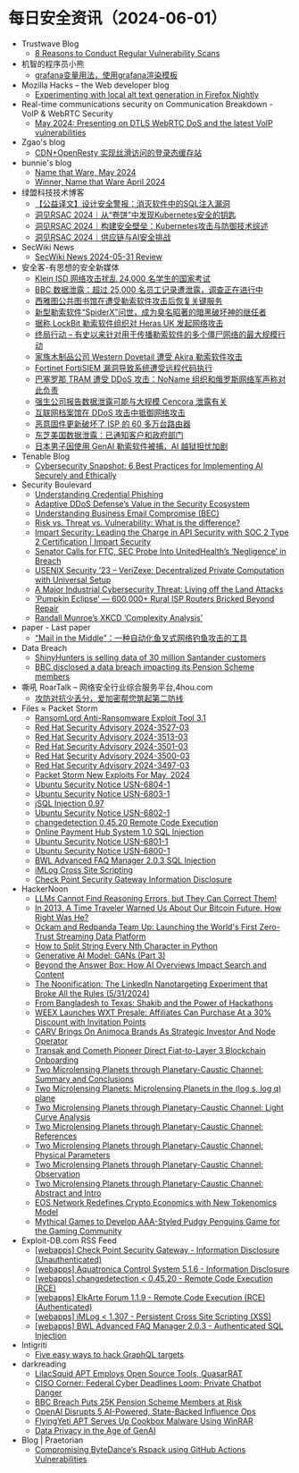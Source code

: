 # 每日安全资讯（2024-06-01）

- Trustwave Blog
  - [8 Reasons to Conduct Regular Vulnerability Scans](https://www.trustwave.com/en-us/resources/blogs/trustwave-blog/8-reasons-to-conduct-regular-vulnerability-scans/)
- 机智的程序员小熊
  - [grafana变量用法，使用grafana渲染模板](https://coding3min.com/2480.html)
- Mozilla Hacks – the Web developer blog
  - [Experimenting with local alt text generation in Firefox Nightly](https://hacks.mozilla.org/2024/05/experimenting-with-local-alt-text-generation-in-firefox-nightly/)
- Real-time communications security on Communication Breakdown - VoIP & WebRTC Security
  - [May 2024: Presenting on DTLS WebRTC DoS and the latest VoIP vulnerabilities](https://www.rtcsec.com/newsletter/2024-05-rtcsec-news/)
- Zgao's blog
  - [CDN+OpenResty 实现丝滑访问的登录态缓存站](https://zgao.top/cdnopenresty-%e5%ae%9e%e7%8e%b0%e4%b8%9d%e6%bb%91%e8%ae%bf%e9%97%ae%e7%9a%84%e7%99%bb%e5%bd%95%e6%80%81%e7%bc%93%e5%ad%98%e7%ab%99/)
- bunnie's blog
  - [Name that Ware, May 2024](https://www.bunniestudios.com/blog/2024/name-that-ware-may-2024/)
  - [Winner, Name that Ware April 2024](https://www.bunniestudios.com/blog/2024/winner-name-that-ware-april-2024/)
- 绿盟科技技术博客
  - [【公益译文】设计安全警报：消灭软件中的SQL注入漏洞](https://blog.nsfocus.net/cisa-gov/)
  - [洞见RSAC 2024｜从“卷饼”中发现Kubernetes安全的钥匙](https://blog.nsfocus.net/rsac-2024kubernetes-2/)
  - [洞见RSAC 2024｜构建安全壁垒：Kubernetes攻击与防御技术综述](https://blog.nsfocus.net/rsac-2024kubernetes/)
  - [洞见RSAC 2024｜供应链与AI安全挑战](https://blog.nsfocus.net/rsac-2024ai/)
- SecWiki News
  - [SecWiki News 2024-05-31 Review](http://www.sec-wiki.com/?2024-05-31)
- 安全客-有思想的安全新媒体
  - [Klein ISD 网络攻击扰乱 24,000 名学生的国家考试](https://www.anquanke.com/post/id/296990)
  - [BBC 数据泄露：超过 25,000 名员工记录遭泄露，调查正在进行中](https://www.anquanke.com/post/id/296987)
  - [西雅图公共图书馆在遭受勒索软件攻击后恢复关键服务](https://www.anquanke.com/post/id/296984)
  - [新型勒索软件“SpiderX”问世，成为臭名昭著的暗黑破坏神的继任者](https://www.anquanke.com/post/id/296982)
  - [据称 LockBit 勒索软件组织对 Heras UK 发起网络攻击](https://www.anquanke.com/post/id/296979)
  - [终局行动 – 有史以来针对用于传播勒索软件的多个僵尸网络的最大规模行动](https://www.anquanke.com/post/id/296976)
  - [家族木制品公司 Western Dovetail 遭受 Akira 勒索软件攻击](https://www.anquanke.com/post/id/296973)
  - [Fortinet FortiSIEM 漏洞导致系统遭受远程代码执行](https://www.anquanke.com/post/id/296970)
  - [巴塞罗那 TRAM 遭受 DDoS 攻击：NoName 组织和俄罗斯网络军声称对此负责](https://www.anquanke.com/post/id/296967)
  - [强生公司报告数据泄露可能与大规模 Cencora 泄露有关](https://www.anquanke.com/post/id/296964)
  - [互联网档案馆在 DDoS 攻击中抵御网络攻击](https://www.anquanke.com/post/id/296961)
  - [恶意固件更新破坏了 ISP 的 60 多万台路由器](https://www.anquanke.com/post/id/296959)
  - [东芝美国数据泄露：已通知客户和政府部门](https://www.anquanke.com/post/id/296956)
  - [日本男子因使用 GenAI 勒索软件被捕，AI 越狱担忧加剧](https://www.anquanke.com/post/id/296953)
- Tenable Blog
  - [Cybersecurity Snapshot: 6 Best Practices for Implementing AI Securely and Ethically](https://www.tenable.com/blog/cybersecurity-snapshot-6-best-practices-for-implementing-ai-securely-and-ethically)
- Security Boulevard
  - [Understanding Credential Phishing](https://securityboulevard.com/2024/05/understanding-credential-phishing/)
  - [Adaptive DDoS Defense’s Value in the Security Ecosystem](https://securityboulevard.com/2024/05/adaptive-ddos-defenses-value-in-the-security-ecosystem/)
  - [Understanding Business Email Compromise (BEC)](https://securityboulevard.com/2024/05/understanding-business-email-compromise-bec/)
  - [Risk vs. Threat vs. Vulnerability: What is the difference?](https://securityboulevard.com/2024/05/risk-vs-threat-vs-vulnerability-what-is-the-difference/)
  - [Impart Security: Leading the Charge in API Security with SOC 2 Type 2 Certification | Impart Security](https://securityboulevard.com/2024/05/impart-security-leading-the-charge-in-api-security-with-soc-2-type-2-certification-impart-security/)
  - [Senator Calls for FTC, SEC Probe Into UnitedHealth’s ‘Negligence’ in Breach](https://securityboulevard.com/2024/05/senator-calls-for-ftc-sec-probe-into-unitedhealths-negligence-in-breach/)
  - [USENIX Security ’23 – VeriZexe: Decentralized Private Computation with Universal Setup](https://securityboulevard.com/2024/05/usenix-security-23-verizexe-decentralized-private-computation-with-universal-setup/)
  - [A Major Industrial Cybersecurity Threat: Living off the Land Attacks](https://securityboulevard.com/2024/05/a-major-industrial-cybersecurity-threat-living-off-the-land-attacks/)
  - [‘Pumpkin Eclipse’ — 600,000+ Rural ISP Routers Bricked Beyond Repair](https://securityboulevard.com/2024/05/pumpkin-eclipse-windstream-richixbw/)
  - [Randall Munroe’s XKCD ‘Complexity Analysis’](https://securityboulevard.com/2024/05/randall-munroes-xkcd-complexity-analysis/)
- paper - Last paper
  - [“Mail in the Middle”：一种自动化鱼叉式网络钓鱼攻击的工具](https://paper.seebug.org/3171/)
- Data Breach
  - [ShinyHunters is selling data of 30 million Santander customers](https://securityaffairs.com/163956/data-breach/shinyhunters-claims-santander-breach.html)
  - [BBC disclosed a data breach impacting its Pension Scheme members](https://securityaffairs.com/163908/data-breach/bbc-disclosed-data-breach.html)
- 嘶吼 RoarTalk – 网络安全行业综合服务平台,4hou.com
  - [攻防对抗少丢分，爱加密帮您筑起第二防线](https://www.4hou.com/posts/2qn1)
- Files ≈ Packet Storm
  - [RansomLord Anti-Ransomware Exploit Tool 3.1](https://packetstormsecurity.com/files/178889/RansomLord-3.1.zip)
  - [Red Hat Security Advisory 2024-3527-03](https://packetstormsecurity.com/files/178888/RHSA-2024-3527-03.txt)
  - [Red Hat Security Advisory 2024-3513-03](https://packetstormsecurity.com/files/178887/RHSA-2024-3513-03.txt)
  - [Red Hat Security Advisory 2024-3501-03](https://packetstormsecurity.com/files/178886/RHSA-2024-3501-03.txt)
  - [Red Hat Security Advisory 2024-3500-03](https://packetstormsecurity.com/files/178885/RHSA-2024-3500-03.txt)
  - [Red Hat Security Advisory 2024-3497-03](https://packetstormsecurity.com/files/178884/RHSA-2024-3497-03.txt)
  - [Packet Storm New Exploits For May, 2024](https://packetstormsecurity.com/files/178883/202405-exploits.tgz)
  - [Ubuntu Security Notice USN-6804-1](https://packetstormsecurity.com/files/178882/USN-6804-1.txt)
  - [Ubuntu Security Notice USN-6803-1](https://packetstormsecurity.com/files/178881/USN-6803-1.txt)
  - [jSQL Injection 0.97](https://packetstormsecurity.com/files/178880/jsql-injection-0.97.tar.gz)
  - [Ubuntu Security Notice USN-6802-1](https://packetstormsecurity.com/files/178879/USN-6802-1.txt)
  - [changedetection 0.45.20 Remote Code Execution](https://packetstormsecurity.com/files/178878/changedetection-exec.txt)
  - [Online Payment Hub System 1.0 SQL Injection](https://packetstormsecurity.com/files/178877/ophs10-sql.txt)
  - [Ubuntu Security Notice USN-6801-1](https://packetstormsecurity.com/files/178876/USN-6801-1.txt)
  - [Ubuntu Security Notice USN-6800-1](https://packetstormsecurity.com/files/178875/USN-6800-1.txt)
  - [BWL Advanced FAQ Manager 2.0.3 SQL Injection](https://packetstormsecurity.com/files/178874/bwlafm203-sql.txt)
  - [iMLog Cross Site Scripting](https://packetstormsecurity.com/files/178873/imlog-xss.txt)
  - [Check Point Security Gateway Information Disclosure](https://packetstormsecurity.com/files/178872/cpsg-disclose.txt)
- HackerNoon
  - [LLMs Cannot Find Reasoning Errors, but They Can Correct Them!](https://hackernoon.com/llms-cannot-find-reasoning-errors-but-they-can-correct-them?source=rss)
  - [In 2013, A Time Traveler Warned Us About Our Bitcoin Future. How Right Was He?](https://hackernoon.com/in-2013-a-time-traveler-warned-us-about-our-bitcoin-future-how-right-was-he?source=rss)
  - [Ockam and Redpanda Team Up: Launching the World's First Zero-Trust Streaming Data Platform](https://hackernoon.com/ockam-and-redpanda-team-up-launching-the-worlds-first-zero-trust-streaming-data-platform?source=rss)
  - [How to Split String Every Nth Character in Python](https://hackernoon.com/how-to-split-string-every-nth-character-in-python?source=rss)
  - [Generative AI Model: GANs (Part 3)](https://hackernoon.com/generative-ai-model-gans-part-3?source=rss)
  - [Beyond the Answer Box: How AI Overviews Impact Search and Content](https://hackernoon.com/beyond-the-answer-box-how-ai-overviews-impact-search-and-content?source=rss)
  - [The Noonification: The LinkedIn Nanotargeting Experiment that Broke All the Rules  (5/31/2024)](https://hackernoon.com/5-31-2024-noonification?source=rss)
  - [From Bangladesh to Texas: Shakib and the Power of Hackathons](https://hackernoon.com/from-bangladesh-to-texas-shakib-and-the-power-of-hackathons?source=rss)
  - [WEEX Launches WXT Presale: Affiliates Can Purchase At a 30% Discount with Invitation Points](https://hackernoon.com/weex-launches-wxt-presale-affiliates-can-purchase-at-a-30percent-discount-with-invitation-points?source=rss)
  - [CARV Brings On Animoca Brands As Strategic Investor And Node Operator](https://hackernoon.com/carv-brings-on-animoca-brands-as-strategic-investor-and-node-operator?source=rss)
  - [Transak and Cometh Pioneer Direct Fiat-to-Layer 3 Blockchain Onboarding](https://hackernoon.com/transak-and-cometh-pioneer-direct-fiat-to-layer-3-blockchain-onboarding?source=rss)
  - [Two Microlensing Planets through Planetary-Caustic Channel: Summary and Conclusions](https://hackernoon.com/two-microlensing-planets-through-planetary-caustic-channel-summary-and-conclusions?source=rss)
  - [Two Microlensing Planets: Microlensing Planets in the (log s, log q) plane](https://hackernoon.com/two-microlensing-planets-microlensing-planets-in-the-log-s-log-q-plane?source=rss)
  - [Two Microlensing Planets through Planetary-Caustic Channel: Light Curve Analysis](https://hackernoon.com/two-microlensing-planets-through-planetary-caustic-channel-light-curve-analysis?source=rss)
  - [Two Microlensing Planets through Planetary-Caustic Channel: References](https://hackernoon.com/two-microlensing-planets-through-planetary-caustic-channel-references?source=rss)
  - [Two Microlensing Planets through Planetary-Caustic Channel: Physical Parameters](https://hackernoon.com/two-microlensing-planets-through-planetary-caustic-channel-physical-parameters?source=rss)
  - [Two Microlensing Planets through Planetary-Caustic Channel: Observation](https://hackernoon.com/two-microlensing-planets-through-planetary-caustic-channel-observation?source=rss)
  - [Two Microlensing Planets through Planetary-Caustic Channel: Abstract and Intro](https://hackernoon.com/two-microlensing-planets-through-planetary-caustic-channel-abstract-and-intro?source=rss)
  - [EOS Network Redefines Crypto Economics with New Tokenomics Model](https://hackernoon.com/eos-network-redefines-crypto-economics-with-new-tokenomics-model?source=rss)
  - [Mythical Games to Develop AAA-Styled Pudgy Penguins Game for the Gaming Community](https://hackernoon.com/mythical-games-to-develop-aaa-styled-pudgy-penguins-game-for-the-gaming-community?source=rss)
- Exploit-DB.com RSS Feed
  - [[webapps] Check Point Security Gateway - Information Disclosure (Unauthenticated)](https://www.exploit-db.com/exploits/52029)
  - [[webapps] Aquatronica Control System 5.1.6 - Information Disclosure](https://www.exploit-db.com/exploits/52028)
  - [[webapps] changedetection < 0.45.20 - Remote Code Execution (RCE)](https://www.exploit-db.com/exploits/52027)
  - [[webapps] ElkArte Forum 1.1.9 - Remote Code Execution (RCE) (Authenticated)](https://www.exploit-db.com/exploits/52026)
  - [[webapps] iMLog < 1.307 - Persistent Cross Site Scripting (XSS)](https://www.exploit-db.com/exploits/52025)
  - [[webapps] BWL Advanced FAQ Manager 2.0.3 - Authenticated SQL Injection](https://www.exploit-db.com/exploits/52024)
- Intigriti
  - [Five easy ways to hack GraphQL targets](https://blog.intigriti.com/2024/05/31/five-easy-ways-to-hack-graphql-targets/)
- darkreading
  - [LilacSquid APT Employs Open Source Tools, QuasarRAT](https://www.darkreading.com/cyberattacks-data-breaches/lilacsquid-apt-employs-open-source-tools-quasarrat)
  - [CISO Corner: Federal Cyber Deadlines Loom; Private Chatbot Danger](https://www.darkreading.com/cybersecurity-operations/ciso-corner-federal-cyber-deadlines-loom-private-chatbot-danger)
  - [BBC Breach Puts 25K Pension Scheme Members at Risk](https://www.darkreading.com/cyberattacks-data-breaches/bbc-breach-puts-25k-pension-scheme-members-at-risk)
  - [OpenAI Disrupts 5 AI-Powered, State-Backed Influence Ops](https://www.darkreading.com/threat-intelligence/openai-disrupts-5-ai-powered-state-backed-influence-ops)
  - [FlyingYeti APT Serves Up Cookbox Malware Using WinRAR](https://www.darkreading.com/cyberattacks-data-breaches/flyingyeti-apt-cookbox-malware-winrar)
  - [Data Privacy in the Age of GenAI](https://www.darkreading.com/cyber-risk/data-privacy-age-of-genai)
- Blog | Praetorian
  - [Compromising ByteDance’s Rspack using GitHub Actions Vulnerabilities](https://www.praetorian.com/blog/compromising-bytedances-rspack-github-actions-vulnerabilities/)
